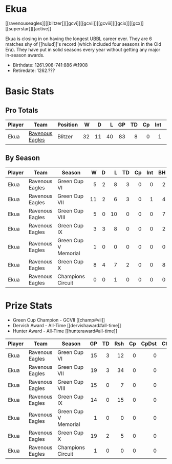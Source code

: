 # Ekua

[[ravenouseagles]][[blitzer]][[gcvi]][[gcvii]][[gcviii]][[gcix]][[gcx]][[superstar]][[active]]

Ekua is closing in on having the longest UBBL career ever. They are 6 matches shy of [[hulud]]'s record (which included four seasons in the Old Era). They have put in solid seasons every year without getting any major in-season awards.

* Birthdate: 1261.908-741:886 #t1908
* Retiredate: 1262.???

# Basic Stats

## Pro Totals

| Player           | Team        | Position      | W | D | L | GP | TD | Cp | Int | BH | SI | Ki | MVP | SPP |
|------------------|-------------|---------------|--:|--:|--:|---:|---:|---:|----:|---:|---:|---:|----:|----:|
| Ekua   | [Ravenous Eagles](../teams/ravenouseagles) | Blitzer |   32 |   11 |   40 |   83 |    8 |    0 |    1 |   23 |   12 |    3 |    4 |  122 |

## By Season

| Player | Team         | Season          | W | D | L | TD | Cp | Int | BH | SI | Ki | MVP | SPP |
|--------|--------------|-----------------|--:|--:|--:|---:|---:|----:|---:|---:|---:|----:|----:|
| Ekua   | Ravenous Eagles | Green Cup VI         |    5 |    2 |    8 |    3 |    0 |    0 |    2 |    1 |    0 |    1 |   20 |
| Ekua   | Ravenous Eagles | Green Cup VII        |   11 |    2 |    6 |    3 |    0 |    1 |    4 |    2 |    0 |    0 |   23 |
| Ekua   | Ravenous Eagles | Green Cup VIII       |    5 |    0 |   10 |    0 |    0 |    0 |    7 |    2 |    1 |    1 |   25 |
| Ekua   | Ravenous Eagles | Green Cup IX         |    3 |    3 |    8 |    0 |    0 |    0 |    2 |    2 |    0 |    2 |   18 |
| Ekua   | Ravenous Eagles | Green Cup V Memorial |    1 |    0 |    0 |    0 |    0 |    0 |    0 |    0 |    0 |    0 |    0 |
| Ekua   | Ravenous Eagles | Green Cup X          |    8 |    4 |    7 |    2 |    0 |    0 |    8 |    5 |    2 |    0 |   36 |
| Ekua   | Ravenous Eagles | Champions Circuit    |    0 |    0 |    1 |    0 |    0 |    0 |    0 |    0 |    0 |    0 |    0 |

# Prize Stats

* Green Cup Champion - GCVII [[champ#vii]]
* Dervish Award - All-Time [[dervishaward#all-time]]
* Hunter Award - All-Time [[hunteraward#all-time]]

| Player | Team         | Season          | GP | TD | Rsh | Cp | CpDst | Ctch | Int | Cas | Blk | Sck | MVP | SPP |
|--------|--------------|-----------------|---:|---:|----:|---:|------:|-----:|----:|----:|----:|----:|----:|----:|
| Ekua   | Ravenous Eagles | Green Cup VI         | 15 |    3 |   12 |    0 |     0 |    0 |    0 |    3 |   76 |    4 |    1 |   20 |
| Ekua   | Ravenous Eagles | Green Cup VII        | 19 |    3 |   34 |    0 |     0 |    0 |    1 |    6 |  153 |    5 |    0 |   23 |
| Ekua   | Ravenous Eagles | Green Cup VIII       | 15 |    0 |    7 |    0 |     0 |    0 |    0 |   10 |  103 |    5 |    1 |   25 |
| Ekua   | Ravenous Eagles | Green Cup IX         | 14 |    0 |   15 |    0 |     0 |    1 |    0 |    4 |   90 |    3 |    2 |   18 |
| Ekua   | Ravenous Eagles | Green Cup V Memorial |  1 |    0 |    0 |    0 |     0 |    0 |    0 |    0 |   11 |    0 |    0 |    0 |
| Ekua   | Ravenous Eagles | Green Cup X          | 19 |    2 |    5 |    0 |     0 |    0 |    0 |   15 |  142 |    5 |    0 |   36 |
| Ekua   | Ravenous Eagles | Champions Circuit    |  1 |    0 |    0 |    0 |     0 |    0 |    0 |    0 |    7 |    0 |    0 |    0 |
